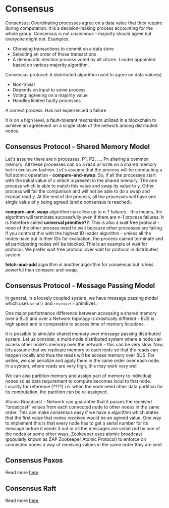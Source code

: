 # Consensus

Consensus: Coordinating processes agree on a data value that they require during computation. It is a decision-making process accounting for the whole group. Consensus is not unanimous - majority should agree but everyone might not. Examples:

* Choosing transactions to commit on a data store
* Selecting an order of those transactions
* A democratic election process voted by all citizen. Leader appointed based on various majority algorithm.

Consensus protocol: A distributed algorithm used to agree on data value(s)

* Non-trivial
* Depends on input to some process
* Voting: agreeing on a majority value
* Handles limited faulty processes

A correct process: Has not experienced a failure

It is on a high level, a fault-tolerant mechanism utilized in a blockchain to achieve an agreement on a single state of the network among distributed nodes.

## Consensus Protocol - Shared Memory Model

Let's assume there are n processes, P1, P2, ..., Pn sharing a common memory. All these processes can do a read or write on a shared memory but in exclusive fashion. Let's assume that the process will be conducting a full atomic operation - **compare-and-swap**. So, if all the processes start with the initial value of x which is present in the shared memory. The one process which is able to match this value and swap its value to y. Other process will fail the comparison and will not be able to do a swap and instead read y. At the end of the process, all the processes will have one single value of y being agreed (and a consensus is reached).

**compare-and-swap** algorithm can allow up to n-1 failures - this means, the algorithm will terminate successfully even if there are n-1 process failures. It is therefore called **universal primitive??**. This is also a wait free protocol - none of the other process need to wait because other processes are failing. If you contrast this with the highest ID leader algorithm - unless all the nodes have put in their IDs for evaluation, the process cannot terminate and all participating nodes will be blocked. This is an example of wait for protocol. We prefer wait free protocol over wait for protocol in distributed system.

**fetch-and-add** algorithm is another algorithm for consensus but is less powerful than compare-and-swap.

## Consensus Protocol - Message Passing Model

In general, in a loosely coupled system, we have message passing model which uses ```send()``` and ```receive()``` primitives.

One major performance difference between accessing a shared memory over a BUS and over a Network topology is drastically different - BUS is high speed and is comparable to access time of memory locations.

It is possible to simulate shared memory over message passing distributed system. Let us consider, a multi-node distributed system where a node can access other node's memory over the network - this can be very slow. Now, lets assume that we replicate memory to each node so that the reads can happen locally and thus the reads will be access memory over BUS.  For writes, we can serialize and apply them in the same order over each node. In a system, where reads are very high, this may work very well.

We can also partition memory and assign part of memory to individual nodes so as data requirement to compute becomes local to that node. Locality for reference (????) i.e. when the node need other data partition for its computation, the partition can be re-assigned.

Atomic Broadcast - Network can guarantee that it passes the received "broadcast" values from each connected node to other nodes in the same order. This can make consensus easy if we have a algorithm which states that the first value that nodes received would be an agreed value. One way to implement this is that every node has to get a serial number for its message before it sends it out or all the messages are serialized by one of the nodes or some other ways. Zookeeper uses atomic broadcast (popularly known as ZAP Zookeeper Atomic Protocol) to enforce on connected nodes a way of receiving values in the same order they are sent.

## Consensus Paxos

Read more [here](consensus-paxos.md)

## Consensus Raft

Read more [here](consensus-raft.md)
